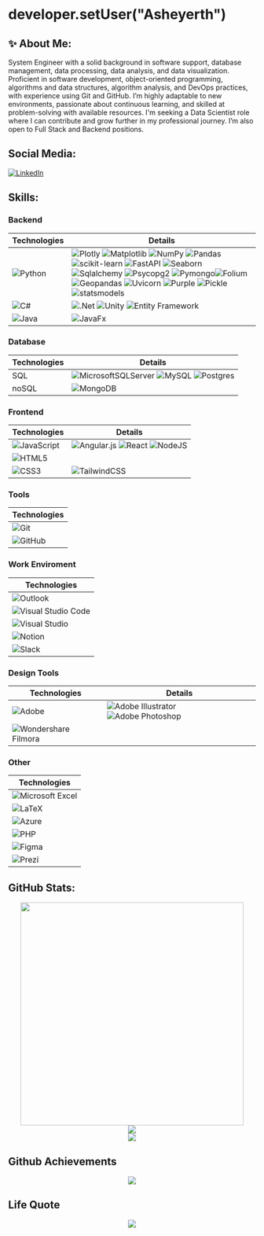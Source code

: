 # developer.setUser("Asheyerth")

## ✨ About Me:
System Engineer with a solid background in software support, database management, data processing, data analysis, and data visualization. Proficient in software development, object-oriented programming, algorithms and data structures, algorithm analysis, and DevOps practices, with experience using Git and GitHub.
I’m highly adaptable to new environments, passionate about continuous learning, and skilled at problem-solving with available resources. I'm seeking a Data Scientist role where I can contribute and grow further in my professional journey. I’m also open to Full Stack and Backend positions.

## Social Media:
[![LinkedIn](https://img.shields.io/badge/LinkedIn-%230077B5.svg?style=for-the-badge&logo=linkedin&logoColor=white)](https://www.linkedin.com/in/geraldine-patricia-walton-romero/)

## Skills:
### Backend
| Technologies | Details |
| ---- | ---- |
| ![Python](https://img.shields.io/badge/python-3670A0?style=for-the-badge&logo=python&logoColor=ffdd54) | ![Plotly](https://img.shields.io/badge/Plotly-%233F4F75.svg?style=for-the-badge&logo=plotly&logoColor=white) ![Matplotlib](https://img.shields.io/badge/Matplotlib-%23ffffff.svg?style=for-the-badge&logo=Matplotlib&logoColor=black) ![NumPy](https://img.shields.io/badge/numpy-%23013243.svg?style=for-the-badge&logo=numpy&logoColor=white) ![Pandas](https://img.shields.io/badge/pandas-%23150458.svg?style=for-the-badge&logo=pandas&logoColor=white) ![scikit-learn](https://img.shields.io/badge/scikit--learn-%23F7931E.svg?style=for-the-badge&logo=scikit-learn&logoColor=white) ![FastAPI](https://img.shields.io/badge/FastAPI-005571?style=for-the-badge&logo=fastapi) ![Seaborn](https://img.shields.io/badge/Seaborn-black?style=for-the-badge) ![Sqlalchemy](https://img.shields.io/badge/Sqlalchemy-grey?style=for-the-badge) ![Psycopg2](https://img.shields.io/badge/psycopg2-white?style=for-the-badge) ![Pymongo](https://img.shields.io/badge/pymongo-purple?style=for-the-badge)![Folium](https://img.shields.io/badge/folium-red?style=for-the-badge) ![Geopandas](https://img.shields.io/badge/geopandas-pink?style=for-the-badge) ![Uvicorn](https://img.shields.io/badge/uvicorn-white?style=for-the-badge) ![Purple](https://img.shields.io/badge/pydantic-purple?style=for-the-badge) ![Pickle](https://img.shields.io/badge/pickle-black?style=for-the-badge) ![statsmodels](https://img.shields.io/badge/statsmodels-blue?style=for-the-badge) |
| ![C#](https://img.shields.io/badge/c%23-%23239120.svg?style=for-the-badge&logo=c-sharp&logoColor=white) | ![.Net](https://img.shields.io/badge/.NET-5C2D91?style=for-the-badge&logo=.net&logoColor=white) ![Unity](https://img.shields.io/badge/unity-%23000000.svg?style=for-the-badge&logo=unity&logoColor=white) ![Entity Framework](https://img.shields.io/badge/Entity%20Framework-red?style=for-the-badge) |
| ![Java](https://img.shields.io/badge/java-%23ED8B00.svg?style=for-the-badge&logo=openjdk&logoColor=white) | ![JavaFx](https://img.shields.io/badge/javafx-%23FF0000.svg?style=for-the-badge&logo=javafx&logoColor=white?style=for-the-badge)  |

### Database
| Technologies | Details |
| ---- | ---- |
| SQL | ![MicrosoftSQLServer](https://img.shields.io/badge/Microsoft%20SQL%20Server-CC2927?style=for-the-badge&logo=microsoft%20sql%20server&logoColor=white) ![MySQL](https://img.shields.io/badge/mysql-4479A1.svg?style=for-the-badge&logo=mysql&logoColor=white) ![Postgres](https://img.shields.io/badge/postgres-%23316192.svg?style=for-the-badge&logo=postgresql&logoColor=white) |
| noSQL | ![MongoDB](https://img.shields.io/badge/MongoDB-%234ea94b.svg?style=for-the-badge&logo=mongodb&logoColor=white) |

### Frontend
| Technologies | Details |
| ---- | ---- |
| ![JavaScript](https://img.shields.io/badge/javascript-%23323330.svg?style=for-the-badge&logo=javascript&logoColor=%23F7DF1E) | ![Angular.js](https://img.shields.io/badge/angular.js-%23E23237.svg?style=for-the-badge&logo=angularjs&logoColor=white) ![React](https://img.shields.io/badge/react-%2320232a.svg?style=for-the-badge&logo=react&logoColor=%2361DAFB) ![NodeJS](https://img.shields.io/badge/node.js-6DA55F?style=for-the-badge&logo=node.js&logoColor=white) |
| ![HTML5](https://img.shields.io/badge/html5-%23E34F26.svg?style=for-the-badge&logo=html5&logoColor=white) |
| ![CSS3](https://img.shields.io/badge/css3-%231572B6.svg?style=for-the-badge&logo=css3&logoColor=white) | ![TailwindCSS](https://img.shields.io/badge/tailwindcss-%2338B2AC.svg?style=for-the-badge&logo=tailwind-css&logoColor=white) |

### Tools
| Technologies |
| ---- |
| ![Git](https://img.shields.io/badge/git-%23F05033.svg?style=for-the-badge&logo=git&logoColor=white) | 
| ![GitHub](https://img.shields.io/badge/github-%23121011.svg?style=for-the-badge&logo=github&logoColor=white) |

### Work Enviroment
| Technologies |
| ---- |
| ![Outlook](https://img.shields.io/badge/Microsoft_Outlook-0078D4?style=for-the-badge&logo=microsoft-outlook&logoColor=white) |
| ![Visual Studio Code](https://img.shields.io/badge/Visual%20Studio%20Code-0078d7.svg?style=for-the-badge&logo=visual-studio-code&logoColor=white) |
| ![Visual Studio](https://img.shields.io/badge/Visual%20Studio-5C2D91.svg?style=for-the-badge&logo=visual-studio&logoColor=white) |
| ![Notion](https://img.shields.io/badge/Notion-%23000000.svg?style=for-the-badge&logo=notion&logoColor=white) | 
| ![Slack](https://img.shields.io/badge/Slack-4A154B?style=for-the-badge&logo=slack&logoColor=white) |

### Design Tools
| Technologies | Details |
| ---- | ---- |
| ![Adobe](https://img.shields.io/badge/adobe-%23FF0000.svg?style=for-the-badge&logo=adobe&logoColor=white) | ![Adobe Illustrator](https://img.shields.io/badge/adobe%20illustrator-%23FF9A00.svg?style=for-the-badge&logo=adobe%20illustrator&logoColor=white) ![Adobe Photoshop](https://img.shields.io/badge/adobe%20photoshop-%2331A8FF.svg?style=for-the-badge&logo=adobe%20photoshop&logoColor=white) |
| ![Wondershare Filmora](https://img.shields.io/badge/Wondershare%20Filmora-blue?style=for-the-badge)|

### Other 
| Technologies | 
| ---- |
| ![Microsoft Excel](https://img.shields.io/badge/Microsoft_Excel-217346?style=for-the-badge&logo=microsoft-excel&logoColor=white) |
| ![LaTeX](https://img.shields.io/badge/latex-%23008080.svg?style=for-the-badge&logo=latex&logoColor=white) | 
| ![Azure](https://img.shields.io/badge/azure-%230072C6.svg?style=for-the-badge&logo=microsoftazure&logoColor=white) |
| ![PHP](https://img.shields.io/badge/php-%23777BB4.svg?style=for-the-badge&logo=php&logoColor=white) |
| ![Figma](https://img.shields.io/badge/figma-%23F24E1E.svg?style=for-the-badge&logo=figma&logoColor=white) |
| ![Prezi](https://img.shields.io/badge/Prezi-%23000000.svg?style=for-the-badge&logo=Prezi&logoColor=white) |


## GitHub Stats:
<p align="center">
    <img style="width:454px" src="https://github-readme-stats.vercel.app/api/top-langs/?username=Asheyerth&theme=dracula&hide_border=false&include_all_commits=true&count_private=true&layout=compact&langs_count=8"><br>
    <img src="https://github-readme-streak-stats.herokuapp.com/?user=Asheyerth&theme=dracula&hide_border=false"><br>
    <img src="https://github-readme-stats.vercel.app/api?username=Asheyerth&theme=dracula&hide_border=false&include_all_commits=true&count_private=true"><br>
</p>

## Github Achievements
<p align="center">
  <a>
    <img src="https://github-profile-trophy.vercel.app/?username=Asheyerth&theme=dracula&no-frame=true&no-bg=false&margin-w=4&margin-h=4&row=1&column=4">
  </a>
</p>

## Life Quote 
<p align="center">
  <a>
    <img src="https://quotes-github-readme.vercel.app/api?type=horizontal&theme=tokyonight&author=@Asheyerth_SpringVersion&quote=El%20mar%20muerto%20queda%20dulce%20ante%20la%20sal%20que%20llevo%20encima." />
  </a>
</p>










